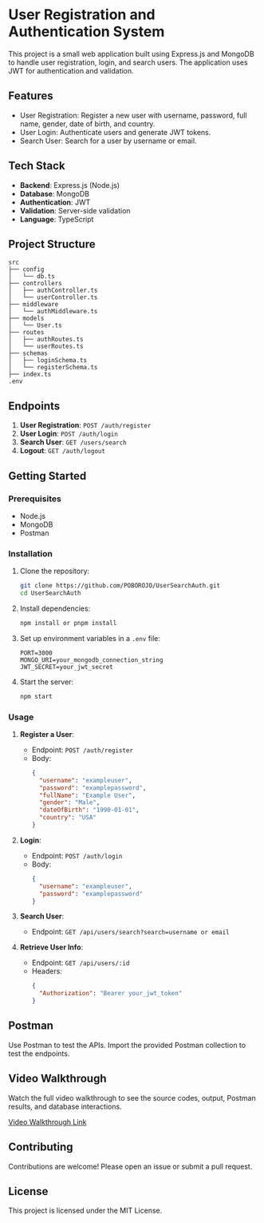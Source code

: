 # User Registration and Authentication System

This project is a small web application built using Express.js and MongoDB to handle user registration, login, and search users. The application uses JWT for authentication and validation.

## Features

- User Registration: Register a new user with username, password, full name, gender, date of birth, and country.
- User Login: Authenticate users and generate JWT tokens.
- Search User: Search for a user by username or email.

## Tech Stack

- **Backend**: Express.js (Node.js)
- **Database**: MongoDB
- **Authentication**: JWT
- **Validation**: Server-side validation
- **Language**: TypeScript

## Project Structure

```
src
├── config
│   └── db.ts
├── controllers
│   ├── authController.ts
│   └── userController.ts
├── middleware
│   └── authMiddleware.ts
├── models
│   └── User.ts
├── routes
│   ├── authRoutes.ts
│   └── userRoutes.ts
├── schemas
│   ├── loginSchema.ts
│   └── registerSchema.ts
├── index.ts
.env
```

## Endpoints

1. **User Registration**: `POST /auth/register`
2. **User Login**: `POST /auth/login`
3. **Search User**: `GET /users/search`
4. **Logout**: `GET /auth/logout`

## Getting Started

### Prerequisites

- Node.js
- MongoDB
- Postman

### Installation

1. Clone the repository:
   ```bash
   git clone https://github.com/POBOROJO/UserSearchAuth.git
   cd UserSearchAuth
   ```

2. Install dependencies:
   ```bash
   npm install or pnpm install
   ```

3. Set up environment variables in a `.env` file:
   ```
   PORT=3000
   MONGO_URI=your_mongodb_connection_string
   JWT_SECRET=your_jwt_secret
   ```

4. Start the server:
   ```bash
   npm start
   ```

### Usage

1. **Register a User**:
   - Endpoint: `POST /auth/register`
   - Body:
     ```json
     {
       "username": "exampleuser",
       "password": "examplepassword",
       "fullName": "Example User",
       "gender": "Male",
       "dateOfBirth": "1990-01-01",
       "country": "USA"
     }
     ```

2. **Login**:
   - Endpoint: `POST /auth/login`
   - Body:
     ```json
     {
       "username": "exampleuser",
       "password": "examplepassword"
     }
     ```

3. **Search User**:
   - Endpoint: `GET /api/users/search?search=username or email`

4. **Retrieve User Info**:
   - Endpoint: `GET /api/users/:id`
   - Headers:
     ```json
     {
       "Authorization": "Bearer your_jwt_token"
     }
     ```

## Postman

Use Postman to test the APIs. Import the provided Postman collection to test the endpoints.

## Video Walkthrough

Watch the full video walkthrough to see the source codes, output, Postman results, and database interactions.

[Video Walkthrough Link](https://www.loom.com/share/c57ab71dc15a4bcfb82bf4e4bde324ce?sid=429085b1-59e8-4286-b3d9-72ad275b22bc)

## Contributing

Contributions are welcome! Please open an issue or submit a pull request.

## License

This project is licensed under the MIT License.